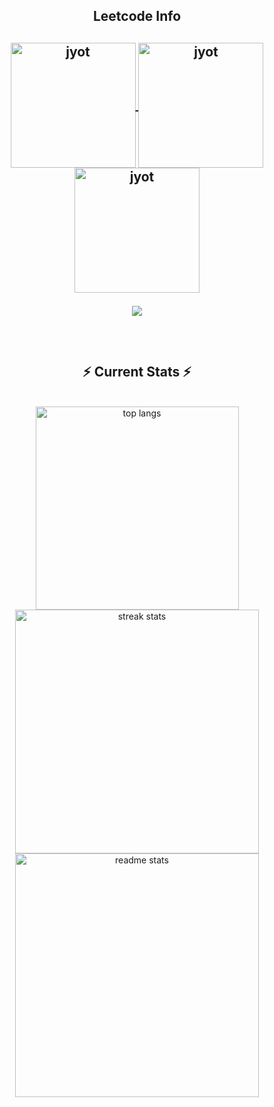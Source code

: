<div align="center"> 
  
<!--   <h2>🐍 Contributions 🐍</h2>
  <img alt="snake eating my contributions" src="https://raw.githubusercontent.com/salesp07/salesp07/output/github-contribution-grid-snake.svg" />
</div> -->

<h2 align="center">Leetcode Info<h2>  
<p align="center">
  
  <a href="https://leetcode.com/ezhil2003/" target="_blank">
    <img align="center" src="https://assets.leetcode.com/static_assets/marketing/2024-50.gif" alt="jyot" height="200" width="200" />
</a>
<a href="https://leetcode.com/ezhil2003/" target="_blank">
    <img align="center" src="https://assets.leetcode.com/static_assets/marketing/2024-100.gif" alt="jyot" height="200" width="200" />
</a>
<a href="https://leetcode.com/ezhil2003/" target="_blank">
    <img align="center" src="https://assets.leetcode.com/static_assets/marketing/2024-200.gif" alt="jyot" height="200" width="200" />
</a>


 
</p>
<p align="center">
  
  <img  align=top flex-grow=1 src="https://leetcard.jacoblin.cool/Ezhil2003?theme=dark&font=Nunito&ext=heatmap" />  
</p>



<br/>
<h2 align="center">⚡ Current Stats ⚡</h2>
<br>
<div align="center">
    <img width="325" align="center" src="https://github-readme-stats.vercel.app/api/top-langs/?username=ezhilezhil&langs_count=8&layout=compact&theme=react" alt="top langs" /><br>
    <img width="390" src="https://streak-stats.demolab.com/?user=ezhilezhil&count_private=true&theme=react&border_radius=10" alt="streak stats"/><br>
    <img width="390" src="https://github-readme-stats.vercel.app/api?username=ezhilezhil&show_icons=true&theme=react&rank_icon=github&border_radius=10" alt="readme stats" /><br>

</div>

  <br/>

<br/><br/>
